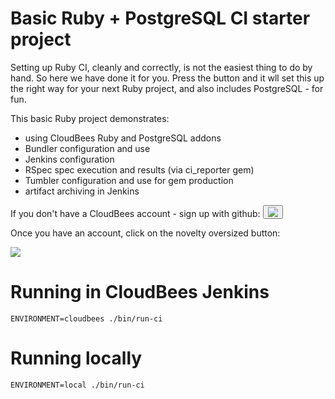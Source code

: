 #  Basic Ruby + PostgreSQL CI starter project

Setting up Ruby CI, cleanly and correctly, is not the easiest thing to do by hand. So here we have done it for you. 
Press the button and it wll set this up the right way for your next Ruby project, and also includes PostgreSQL - for fun.

This basic Ruby project demonstrates:

* using CloudBees Ruby and PostgreSQL addons
* Bundler configuration and use
* Jenkins configuration
* RSpec spec execution and results (via ci_reporter gem)
* Tumbler configuration and use for gem production
* artifact archiving in Jenkins

If you don't have a CloudBees account - sign up with github:
<button onClick="javascript:window.location='https://grandcentral.cloudbees.com/authenticate/start?provider=github&login_redirect=/';"><img src="https://grandcentral.cloudbees.com/images/github-icon_40.png" /></button>

Once you have an account, click on the novelty oversized button:

<a href="https://grandcentral.cloudbees.com/?CB_clickstart=https://raw.github.com/CloudBees-community/rubyci-clickstart/master/clickstart.json"><img src="https://d3ko533tu1ozfq.cloudfront.net/clickstart/deployInstantly.png"/></a>


# Running in CloudBees Jenkins

    ENVIRONMENT=cloudbees ./bin/run-ci

# Running locally

    ENVIRONMENT=local ./bin/run-ci
